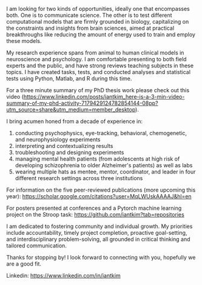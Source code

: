 
I am looking for two kinds of opportunities, ideally one that encompasses both. One is to communicate science. The other is to test different computational models that are firmly grounded in biology, capitalizing on the constraints and insights from brain sciences, aimed at practical breakthroughs like reducing the amount of energy used to train and employ these models. 

My research experience spans from animal to human clinical models in neuroscience and psychology. I am comfortable presenting to both field experts and the public, and have strong reviews teaching subjects in these topics. I have created tasks, tests, and conducted analyses and statistical tests using Python, Matlab, and R during this time. 

For a three minute summary of my PhD thesis work please check out this video (https://www.linkedin.com/posts/iantkim_here-is-a-3-min-video-summary-of-my-phd-activity-7179429124782854144-08pp?utm_source=share&utm_medium=member_desktop).

I bring acumen honed from a decade of experience in: 

1) conducting psychophysics, eye-tracking, behavioral, chemogenetic, and neurophysiology experiments
2) interpreting and contextualizing results
3) troubleshooting and designing experiments
4) managing mental health patients (from adolescents at high risk of developing schizophrenia to older Alzheimer's patients) as well as labs
5) wearing multiple hats as mentee, mentor, coordinator, and leader in four different research settings across three institutions

For information on the five peer-reviewed publications (more upcoming this year): 
https://scholar.google.com/citations?user=MqLWUskAAAAJ&hl=en

For posters presented at conferences and a Pytorch machine learning project on the Stroop task: 
https://github.com/iantkim?tab=repositories

I am dedicated to fostering community and individual growth. My priorities include accountability, timely project completion, proactive goal-setting, and interdisciplinary problem-solving, all grounded in critical thinking and tailored communication.

Thanks for stopping by! I look forward to connecting with you, hopefully we are a good fit.

Linkedin: https://www.linkedin.com/in/iantkim
<br />




